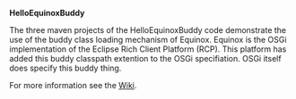 **HelloEquinoxBuddy**

The three maven projects of the HelloEquinoxBuddy code demonstrate the use of the buddy class loading mechanism of Equinox. Equinox is the OSGi implementation of the Eclipse Rich Client Platform (RCP). This platform has added this buddy classpath extention to the OSGi specifiation. OSGi itself does specify this buddy thing.



For more information see the [Wiki](https://github.com/iks-github/DemoCode/wiki/EclipseBuddyClassLoading).